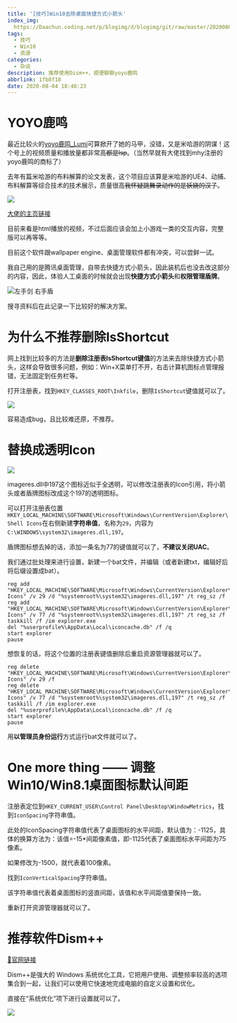 ```yaml
---
title: '[技巧]Win10去除桌面快捷方式小箭头'
index_img: 
  https://Daachun.coding.net/p/blogimg/d/blogimg/git/raw/master/20200804204956.png
tags:
  - 技巧
  - Win10
  - 资源
categories:
  - 杂谈
description: 推荐使用Dism++，顺便聊聊yoyo鹿鸣
abbrlink: 1fb8f18
date: 2020-08-04 18:48:23
---
```


# YOYO鹿鸣

最近比较火的[yoyo鹿鸣_Lumi](https://space.bilibili.com/488836173)可算掀开了她的马甲，没错，又是米哈游的阴谋！这个号上的视频质量和播放量都非常高<del>都是lsp</del>。（当然早就有大佬找到mhy注册的yoyo鹿鸣的商标了）

去年有篇米哈游的布料解算的论文发表，这个项目应该算是米哈游的UE4、动捕、布料解算等综合技术的技术展示，质量很高<del>我怀疑跳舞录动作的是妖娆的汉子</del>。

![](https://Daachun.coding.net/p/blogimg/d/blogimg/git/raw/master/20200804185855.png)

[大佬的主页链接](http://geometry.cs.ucl.ac.uk/tuanfeng/)

目前来看是html播放的视频，不过后面应该会加上小游戏一类的交互内容，完整版可以再等等。

目前这个软件跟wallpaper engine、桌面管理软件都有冲突，可以尝鲜一试。

我自己用的是腾讯桌面管理，自带去快捷方式小箭头，因此装机后也没去改这部分的内容，因此，体验人工桌面的时候就会出现**快捷方式小箭头**和**权限管理盾牌**。

![左手剑 右手盾](https://Daachun.coding.net/p/blogimg/d/blogimg/git/raw/master/20200804191928.png)

搜寻资料后在此记录一下比较好的解决方案。

# 为什么不推荐删除IsShortcut

网上找到比较多的方法是**删除注册表IsShortcut键值**的方法来去除快捷方式小箭头，这样会导致很多问题，例如：Win+X菜单打不开，右击计算机图标点管理报错，无法固定到任务栏等。

打开注册表，找到`HKEY_CLASSES_ROOT\Inkfile`，删除`IsShortcut`键值就可以了。

![](https://Daachun.coding.net/p/blogimg/d/blogimg/git/raw/master/20200804192507.png)


容易造成bug，且比较难还原，不推荐。

# 替换成透明Icon

![](https://Daachun.coding.net/p/blogimg/d/blogimg/git/raw/master/20200804195338.png)

imageres.dll中197这个图标近似于全透明，可以修改注册表的Icon引用，将小箭头或者盾牌图标改成这个197的透明图标。

可以打开注册表位置`HKEY_LOCAL_MACHINE\SOFTWARE\Microsoft\Windows\CurrentVersion\Explorer\Shell Icons`在右侧新建**字符串值**，名称为`29`，内容为`C:\WINDOWS\system32\imageres.dll,197`。

盾牌图标想去掉的话，添加一条名为77的键值就可以了，**不建议关闭UAC**。

我们通过批处理来进行设置，新建一个bat文件，并编辑（或者新建txt，编辑好后将后缀设置成bat）。


``` shell
reg add "HKEY_LOCAL_MACHINE\SOFTWARE\Microsoft\Windows\CurrentVersion\Explorer\Shell Icons" /v 29 /d "%systemroot%\system32\imageres.dll,197" /t reg_sz /f
reg add "HKEY_LOCAL_MACHINE\SOFTWARE\Microsoft\Windows\CurrentVersion\Explorer\Shell Icons" /v 77 /d "%systemroot%\system32\imageres.dll,197" /t reg_sz /f
taskkill /f /im explorer.exe
del "%userprofile%\AppData\Local\iconcache.db" /f /q
start explorer
pause

```

想恢复的话，将这个位置的注册表键值删除后重启资源管理器就可以了。

``` shell
reg delete "HKEY_LOCAL_MACHINE\SOFTWARE\Microsoft\Windows\CurrentVersion\Explorer\Shell Icons" /v 29 /f
reg delete "HKEY_LOCAL_MACHINE\SOFTWARE\Microsoft\Windows\CurrentVersion\Explorer\Shell Icons" /v 77 /d "%systemroot%\system32\imageres.dll,197" /t reg_sz /f
taskkill /f /im explorer.exe
del "%userprofile%\AppData\Local\iconcache.db" /f /q
start explorer
pause
```

用**以管理员身份运行**方式运行bat文件就可以了。

# One more thing —— 调整Win10/Win8.1桌面图标默认间距


注册表定位到`HKEY_CURRENT_USER\Control Panel\Desktop\WindowMetrics`，找到`IconSpacing`字符串值。

此处的IconSpacing字符串值代表了桌面图标的水平间距，默认值为：-1125，具体的换算方法为：该值=-15*间距像素值，即-1125代表了桌面图标水平间距为75像素。

如果修改为-1500，就代表着100像素。

找到`IconVerticalSpacing`字符串值。

该字符串值代表着桌面图标的竖直间距，该值和水平间距值要保持一致。

重新打开资源管理器就可以了。


# 推荐软件Dism++

[🔗官网链接](https://www.chuyu.me/zh-Hans/index.html)

Dism++是强大的 Windows 系统优化工具，它把用户使用、调整频率较高的选项集合到一起，让我们可以使用它快速地完成电脑的自定义设置和优化。

直接在“系统优化”项下进行设置就可以了。

![](https://Daachun.coding.net/p/blogimg/d/blogimg/git/raw/master/20200804202441.png)
